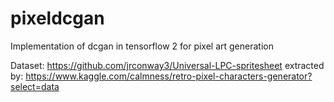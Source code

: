 # pixeldcgan
Implementation of dcgan in tensorflow 2 for pixel art generation


Dataset: https://github.com/jrconway3/Universal-LPC-spritesheet extracted by: https://www.kaggle.com/calmness/retro-pixel-characters-generator?select=data
